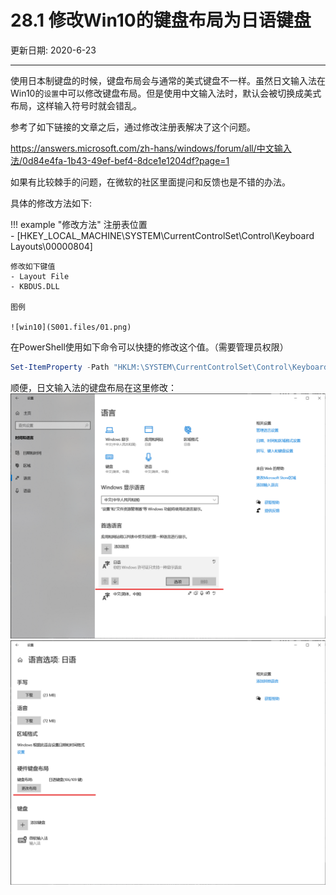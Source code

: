# 28.1 修改Win10的键盘布局为日语键盘

更新日期: 2020-6-23

-----------------------------------------------------

使用日本制键盘的时候，键盘布局会与通常的美式键盘不一样。虽然日文输入法在Win10的`设置`中可以修改键盘布局。但是使用中文输入法时，默认会被切换成美式布局，这样输入符号时就会错乱。	
    
参考了如下链接的文章之后，通过修改注册表解决了这个问题。	
    
https://answers.microsoft.com/zh-hans/windows/forum/all/中文输入法/0d84e4fa-1b43-49ef-bef4-8dce1e1204df?page=1	
    
如果有比较棘手的问题，在微软的社区里面提问和反馈也是不错的办法。	
    
具体的修改方法如下:	
    
!!! example "修改方法"
    注册表位置	
    - [HKEY_LOCAL_MACHINE\SYSTEM\CurrentControlSet\Control\Keyboard Layouts\00000804]
        
    修改如下键值	
    - Layout File
    - KBDUS.DLL
        
    图例	
        
    ![win10](S001.files/01.png)
        
在PowerShell使用如下命令可以快捷的修改这个值。（需要管理员权限）	
    
```powershell
Set-ItemProperty -Path "HKLM:\SYSTEM\CurrentControlSet\Control\Keyboard Layouts\00000804" -Name "Layout File" -Value "KBD106.DLL"	
```

顺便，日文输入法的键盘布局在这里修改：
![日文](S001.files/jp.png)
![日文](S001.files/jp2.png)
